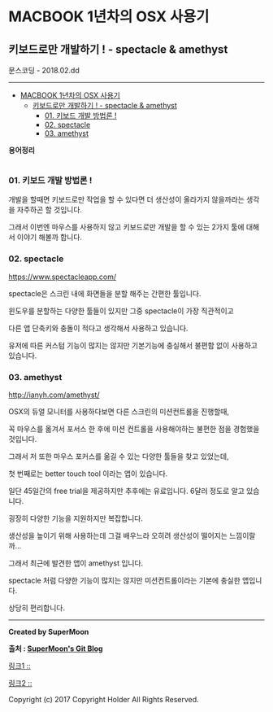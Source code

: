 # MACBOOK 1년차의 OSX 사용기

## 키보드로만 개발하기 ! - spectacle & amethyst

<div class="pull-right"> 문스코딩 - 2018.02.dd </div>

---

<!-- @import "[TOC]" {cmd="toc" depthFrom=1 depthTo=6 orderedList=false} -->
<!-- code_chunk_output -->

* [MACBOOK 1년차의 OSX 사용기](#macbook-1년차의-osx-사용기)
	* [키보드로만 개발하기 ! - spectacle & amethyst](#키보드로만-개발하기-spectacle-amethyst)
		* [01. 키보드 개발 방법론 !](#01-키보드-개발-방법론)
		* [02. spectacle](#02-spectacle)
		* [03. amethyst](#03-amethyst)

<!-- /code_chunk_output -->

**용어정리**
```

```

### 01. 키보드 개발 방법론 !

개발을 할때면 키보드로만 작업을 할 수 있다면 더 생산성이 올라가지 않을까라는 생각을 자주하곤 할 것입니다.

그래서 이번엔 마우스를 사용하지 않고 키보드로만 개발을 할 수 있는 2가지 툴에 대해서 이야기 해볼까 합니다.

### 02. spectacle

https://www.spectacleapp.com/

spectacle은 스크린 내에 화면들을 분할 해주는 간편한 툴입니다.

윈도우를 분할하는 다양한 툴들이 있지만 그중 spectacle이 가장 직관적이고

다른 앱 단축키와 충돌이 적다고 생각해서 사용하고 있습니다.

유저에 따른 커스텀 기능이 많지는 않지만 기본기능에 충실해서 불편함 없이 사용하고 있습니다.

### 03. amethyst

http://ianyh.com/amethyst/

OSX의 듀얼 모니터를 사용하다보면 다른 스크린의 미션컨트롤을 진행할때,

꼭 마우스를 옮겨서 포서스 한 후에 미션 컨트롤을 사용해야하는 불편한 점을 경험했을 것입니다.

그래서 저 또한 마우스 포커스를 옮길 수 있는 다양한 툴들을 찾고 있었는데,

첫 번째로는 better touch tool 이라는 앱이 있습니다.

일단 45일간의 free trial을 제공하지만 추후에는 유료입니다. 6달러 정도로 알고 있습니다.

굉장히 다양한 기능을 지원하지만 복잡합니다.

생산성을 높이기 위해 사용하는데 그걸 배우느라 오히려 생산성이 떨어지는 느낌이랄까...

그래서 최근에 발견한 앱이 amethyst 입니다.

spectacle 처럼 다양한 기능이 많지는 않지만 미션컨트롤이라는 기본에 충실한 앱입니다.

상당히 편리합니다.

---

**Created by SuperMoon**

**출처 : [SuperMoon's Git Blog](https://github.com/jm921106)**

[링크1 :: ]()

[링크2 :: ]()

Copyright (c) 2017 Copyright Holder All Rights Reserved.
